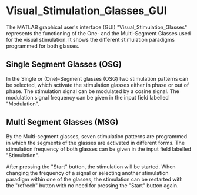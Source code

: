 # Visual_Stimulation_Glasses_GUI
The MATLAB graphical user's interface (GUI) "Visual_Stimulation_Glasses" represents the functioning of the One- and the Multi-Segment Glasses used for the visual stimulation.
It shows the different stimulation paradigms programmed for both glasses. 

## Single Segment Glasses (OSG)
 In the Single or (One)-Segment glasses (OSG) two stimulation patterns can be selected, which activate the stimulation glasses either in phase or out of phase. 
 The stimulation signal can be modulated by a cosine signal. The modulation signal frequency can be given in the input field labelled "Modulation". 

## Multi Segment Glasses (MSG)
 By the Multi-segment glasses, seven stimulation patterns are programmed in which the segments of the glasses are activated in different forms. 
 The stimulation frequency of both glasses can be given in the input field labelled "Stimulation". 
 
After pressing the "Start" button, the stimulation will be started. When changing the frequency of a signal or selecting another stimulation paradigm within one of the glasses, 
the stimulation can be restarted with the "refrech" button with no need for pressing the "Start" button again. 
